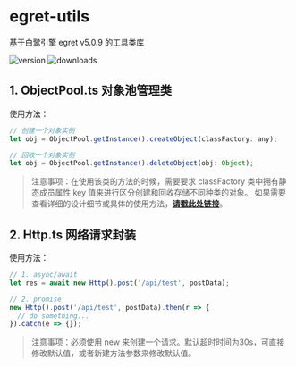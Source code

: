 # egret-utils
基于白鹭引擎 egret v5.0.9 的工具类库

<img src="https://img.shields.io/badge/version-1.0.0-green.svg" alt="version">
<img src="https://img.shields.io/badge/downloads-7k-blue.svg" alt="downloads">





## 1. ObjectPool.ts 对象池管理类
使用方法：

```javascript
// 创建一个对象实例
let obj = ObjectPool.getInstance().createObject(classFactory: any);

// 回收一个对象实例
let obj = ObjectPool.getInstance().deleteObject(obj: Object);
```

> 注意事项：在使用该类的方法的时候，需要要求 classFactory 类中拥有静态成员属性 key 值来进行区分创建和回收存储不同种类的对象。
> 如果需要查看详细的设计细节或具体的使用方法，[**请戳此处链接**](http://a8ccce0e.wiz03.com/share/s/2EPcUe16jknd21LCSr0jir5o1Uo2SA2TUQKH2PyOcZ0XXImI)。





## 2. Http.ts 网络请求封装
使用方法：

```javascript
// 1. async/await
let res = await new Http().post('/api/test', postData);

// 2. promise
new Http().post('/api/test', postData).then(r => {
  // do something...
}).catch(e => {});
```

> 注意事项：必须使用 new 来创建一个请求。默认超时时间为30s，可直接修改默认值，或者新建方法参数来修改默认值。











